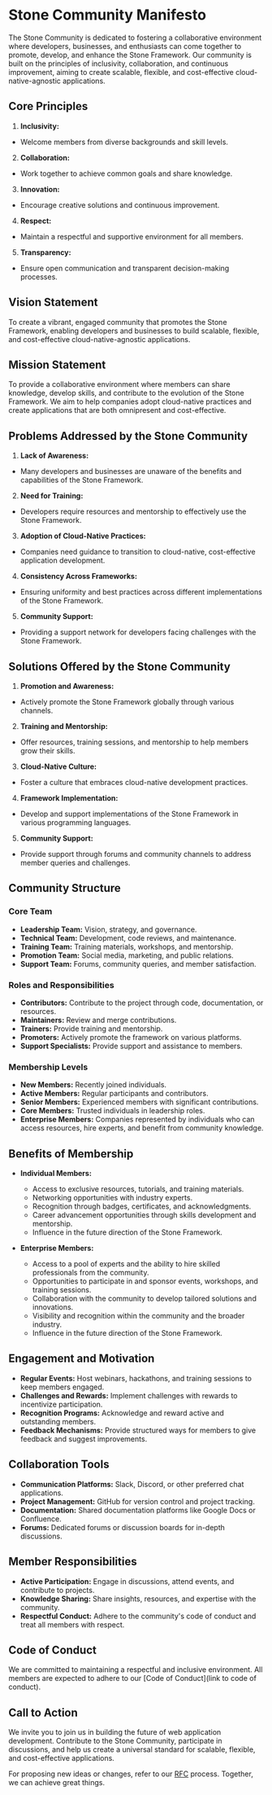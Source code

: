 # Stone Community Manifesto

The Stone Community is dedicated to fostering a collaborative environment where developers, businesses, and enthusiasts can come together to promote, develop, and enhance the Stone Framework. Our community is built on the principles of inclusivity, collaboration, and continuous improvement, aiming to create scalable, flexible, and cost-effective cloud-native-agnostic applications.

## Core Principles

1. **Inclusivity:** 
  - Welcome members from diverse backgrounds and skill levels.
  
2. **Collaboration:** 
  - Work together to achieve common goals and share knowledge.
  
3. **Innovation:** 
  - Encourage creative solutions and continuous improvement.
  
4. **Respect:** 
  - Maintain a respectful and supportive environment for all members.
  
5. **Transparency:** 
  - Ensure open communication and transparent decision-making processes.

## Vision Statement

To create a vibrant, engaged community that promotes the Stone Framework, enabling developers and businesses to build scalable, flexible, and cost-effective cloud-native-agnostic applications.

## Mission Statement

To provide a collaborative environment where members can share knowledge, develop skills, and contribute to the evolution of the Stone Framework. We aim to help companies adopt cloud-native practices and create applications that are both omnipresent and cost-effective.

## Problems Addressed by the Stone Community

1. **Lack of Awareness:**
  - Many developers and businesses are unaware of the benefits and capabilities of the Stone Framework.

2. **Need for Training:**
  - Developers require resources and mentorship to effectively use the Stone Framework.

3. **Adoption of Cloud-Native Practices:**
  - Companies need guidance to transition to cloud-native, cost-effective application development.

4. **Consistency Across Frameworks:**
  - Ensuring uniformity and best practices across different implementations of the Stone Framework.

5. **Community Support:**
  - Providing a support network for developers facing challenges with the Stone Framework.

## Solutions Offered by the Stone Community

1. **Promotion and Awareness:**
  - Actively promote the Stone Framework globally through various channels.
  
2. **Training and Mentorship:**
  - Offer resources, training sessions, and mentorship to help members grow their skills.
  
3. **Cloud-Native Culture:**
  - Foster a culture that embraces cloud-native development practices.
  
4. **Framework Implementation:**
  - Develop and support implementations of the Stone Framework in various programming languages.
  
5. **Community Support:**
  - Provide support through forums and community channels to address member queries and challenges.

## Community Structure

### Core Team

- **Leadership Team:** Vision, strategy, and governance.
- **Technical Team:** Development, code reviews, and maintenance.
- **Training Team:** Training materials, workshops, and mentorship.
- **Promotion Team:** Social media, marketing, and public relations.
- **Support Team:** Forums, community queries, and member satisfaction.

### Roles and Responsibilities

- **Contributors:** Contribute to the project through code, documentation, or resources.
- **Maintainers:** Review and merge contributions.
- **Trainers:** Provide training and mentorship.
- **Promoters:** Actively promote the framework on various platforms.
- **Support Specialists:** Provide support and assistance to members.

### Membership Levels

- **New Members:** Recently joined individuals.
- **Active Members:** Regular participants and contributors.
- **Senior Members:** Experienced members with significant contributions.
- **Core Members:** Trusted individuals in leadership roles.
- **Enterprise Members:** Companies represented by individuals who can access resources, hire experts, and benefit from community knowledge.

## Benefits of Membership

- **Individual Members:**
  - Access to exclusive resources, tutorials, and training materials.
  - Networking opportunities with industry experts.
  - Recognition through badges, certificates, and acknowledgments.
  - Career advancement opportunities through skills development and mentorship.
  - Influence in the future direction of the Stone Framework.

- **Enterprise Members:**
  - Access to a pool of experts and the ability to hire skilled professionals from the community.
  - Opportunities to participate in and sponsor events, workshops, and training sessions.
  - Collaboration with the community to develop tailored solutions and innovations.
  - Visibility and recognition within the community and the broader industry.
  - Influence in the future direction of the Stone Framework.

## Engagement and Motivation

- **Regular Events:** Host webinars, hackathons, and training sessions to keep members engaged.
- **Challenges and Rewards:** Implement challenges with rewards to incentivize participation.
- **Recognition Programs:** Acknowledge and reward active and outstanding members.
- **Feedback Mechanisms:** Provide structured ways for members to give feedback and suggest improvements.

## Collaboration Tools

- **Communication Platforms:** Slack, Discord, or other preferred chat applications.
- **Project Management:** GitHub for version control and project tracking.
- **Documentation:** Shared documentation platforms like Google Docs or Confluence.
- **Forums:** Dedicated forums or discussion boards for in-depth discussions.

## Member Responsibilities

- **Active Participation:** Engage in discussions, attend events, and contribute to projects.
- **Knowledge Sharing:** Share insights, resources, and expertise with the community.
- **Respectful Conduct:** Adhere to the community's code of conduct and treat all members with respect.

## Code of Conduct

We are committed to maintaining a respectful and inclusive environment. All members are expected to adhere to our [Code of Conduct](link to code of conduct).

## Call to Action

We invite you to join us in building the future of web application development. Contribute to the Stone Community, participate in discussions, and help us create a universal standard for scalable, flexible, and cost-effective applications.

For proposing new ideas or changes, refer to our [RFC](rfcs/) process. Together, we can achieve great things.